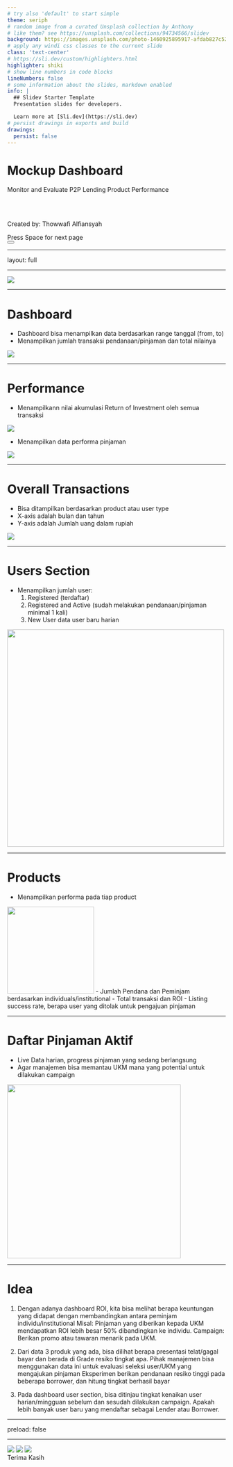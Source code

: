 ```yaml
---
# try also 'default' to start simple
theme: seriph
# random image from a curated Unsplash collection by Anthony
# like them? see https://unsplash.com/collections/94734566/slidev
background: https://images.unsplash.com/photo-1460925895917-afdab827c52f?crop=entropy&cs=tinysrgb&fit=max&fm=jpg&ixid=MXwxfDB8MXxhbGx8fHx8fHx8fA&ixlib=rb-1.2.1&q=80&w=1080&utm_source=unsplash_source&utm_medium=referral&utm_campaign=api-credit
# apply any windi css classes to the current slide
class: 'text-center'
# https://sli.dev/custom/highlighters.html
highlighter: shiki
# show line numbers in code blocks
lineNumbers: false
# some information about the slides, markdown enabled
info: |
  ## Slidev Starter Template
  Presentation slides for developers.

  Learn more at [Sli.dev](https://sli.dev)
# persist drawings in exports and build
drawings:
  persist: false
---
```


# Mockup Dashboard

Monitor and Evaluate P2P Lending Product Performance

<br>
<br>

Created by: Thowwafi Alfiansyah

<div class="pt-12">
  <span @click="$slidev.nav.next" class="px-2 py-1 rounded cursor-pointer" hover="bg-white bg-opacity-10">
    Press Space for next page <carbon:arrow-right class="inline"/>
  </span>
</div>

<div class="abs-br m-6 flex gap-2">
  <button @click="$slidev.nav.openInEditor()" title="Open in Editor" class="text-xl icon-btn opacity-50 !border-none !hover:text-white">
    <carbon:edit />
  </button>
  <a href="https://github.com/slidevjs/slidev" target="_blank" alt="GitHub"
    class="text-xl icon-btn opacity-50 !border-none !hover:text-white">
    <carbon-logo-github />
  </a>
</div>

<!--
The last comment block of each slide will be treated as slide notes. It will be visible and editable in Presenter Mode along with the slide. [Read more in the docs](https://sli.dev/guide/syntax.html#notes)
-->

---
layout: full

---
<img border="rounded" src="/images/mockup-image.png">

---

# Dashboard

- Dashboard bisa menampilkan data berdasarkan range tanggal (from, to)
- Menampilkan jumlah transaksi pendanaan/pinjaman dan total nilainya
<img border="rounded" src="/images/pendanaan.png">

---

# Performance

- Menampilkann nilai akumulasi Return of Investment oleh semua transaksi
<img border="rounded" src="/images/roi.png">

- Menampilkan data performa pinjaman
<img border="rounded" src="/images/telat-bayar.png">

---

# Overall Transactions

- Bisa ditampilkan berdasarkan product atau user type
- X-axis adalah bulan dan tahun
- Y-axis adalah Jumlah uang dalam rupiah
<img border="rounded" src="/images/overall.png">

---

# Users Section

- Menampilkan jumlah user:
  1. Registered (terdaftar)
  2. Registered and Active (sudah melakukan pendanaan/pinjaman minimal 1 kali)
  3. New User data user baru harian

<img border="rounded" src="/images/users.png" width="500">

---

# Products

- Menampilkan performa pada tiap product
<img border="rounded" src="/images/products.png" width="200">
- Jumlah Pendana dan Peminjam berdasarkan individuals/institutional
- Total transaksi dan ROI
- Listing success rate, berapa user yang ditolak untuk pengajuan pinjaman

---

# Daftar Pinjaman Aktif

- Live Data harian, progress pinjaman yang sedang berlangsung
- Agar manajemen bisa memantau UKM mana yang potential untuk dilakukan campaign
<img border="rounded" src="/images/list-pinjaman.png" width="400">

---

# Idea

1. Dengan adanya dashboard ROI, kita bisa melihat berapa keuntungan yang didapat dengan membandingkan antara peminjam individu/institutional
    Misal: Pinjaman yang diberikan kepada UKM mendapatkan ROI lebih besar 50% dibandingkan ke individu.
    Campaign: Berikan promo atau tawaran menarik pada UKM.

2. Dari data 3 produk yang ada, bisa dilihat berapa presentasi telat/gagal bayar dan berada di Grade resiko tingkat apa.
    Pihak manajemen bisa menggunakan data ini untuk evaluasi seleksi user/UKM yang mengajukan pinjaman
    Eksperimen berikan pendanaan resiko tinggi pada beberapa borrower, dan hitung tingkat berhasil bayar

3. Pada dashboard user section, bisa ditinjau tingkat kenaikan user harian/mingguan sebelum dan sesudah dilakukan campaign.
    Apakah lebih banyak user baru yang mendaftar sebagai Lender atau Borrower.

---
preload: false

---
<div class="w-60 relative mt-6">
  <div class="relative w-40 h-40">
    <img
      v-motion
      :initial="{ x: 800, y: -100, scale: 1.5, rotate: -50 }"
      :enter="final"
      class="absolute top-0 left-0 right-0 bottom-0"
      src="https://sli.dev/logo-square.png"
    />
    <img
      v-motion
      :initial="{ y: 500, x: -100, scale: 2 }"
      :enter="final"
      class="absolute top-0 left-0 right-0 bottom-0"
      src="https://sli.dev/logo-circle.png"
    />
    <img
      v-motion
      :initial="{ x: 600, y: 400, scale: 2, rotate: 100 }"
      :enter="final"
      class="absolute top-0 left-0 right-0 bottom-0"
      src="https://sli.dev/logo-triangle.png"
    />
  </div>

  <div 
    class="text-5xl absolute top-14 left-40 text-[#2B90B6] -z-1"
    v-motion
    :initial="{ x: -80, opacity: 0}"
    :enter="{ x: 0, opacity: 1, transition: { delay: 1000, duration: 500 } }">
    Terima Kasih
  </div>
</div>

<!-- vue script setup scripts can be directly used in markdown, and will only affects current page -->
<script setup lang="ts">
const final = {
  x: 0,
  y: 0,
  rotate: 0,
  scale: 1,
  transition: {
    type: 'spring',
    damping: 10,
    stiffness: 20,
    mass: 1
  }
}
</script>
